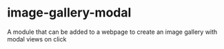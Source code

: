 # image-gallery-modal
 A module that can be added to a webpage to create an image gallery with modal views on click
